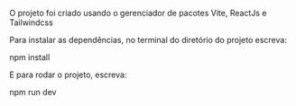 O projeto foi criado usando o gerenciador de pacotes Vite, ReactJs e Tailwindcss

Para instalar as dependências, no terminal do diretório do projeto escreva:

npm install

E para rodar o projeto, escreva:

npm run dev
